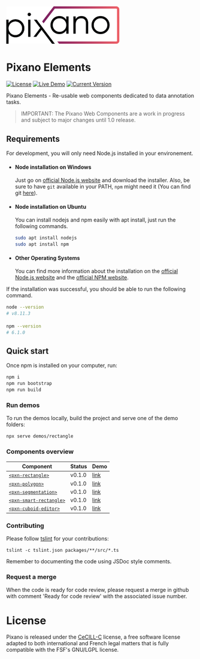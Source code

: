 # <img src="images/pixano_logo.png" alt="Pixano" height="100"/>

Pixano Elements
===============
[![License](https://img.shields.io/badge/license-CeCILL--C-blue.svg)](LICENSE) [![Live Demo](https://img.shields.io/badge/demo-online-green.svg)](http://pixano.cea.fr/smart-annotation/) [![Current Version](https://img.shields.io/badge/version-0.1.0-green.svg)](https://github.com/pixano/pixano-elements)


Pixano Elements - Re-usable web components dedicated to data annotation tasks.

> IMPORTANT: The Pixano Web Components are a work in progress and subject to major changes until 1.0 release.

## Requirements

For development, you will only need Node.js installed in your environement.

- #### Node installation on Windows

  Just go on [official Node.js website](https://nodejs.org/) and download the installer.
Also, be sure to have `git` available in your PATH, `npm` might need it (You can find git [here](https://git-scm.com/)).

- #### Node installation on Ubuntu

  You can install nodejs and npm easily with apt install, just run the following commands.
    ```bash
    sudo apt install nodejs
    sudo apt install npm
    ```

- #### Other Operating Systems
  You can find more information about the installation on the [official Node.js website](https://nodejs.org/) and the [official NPM website](https://npmjs.org/).

If the installation was successful, you should be able to run the following command.

```bash
node --version
# v8.11.3

npm --version
# 6.1.0
```

## Quick start

Once npm is installed on your computer, run:

```bash
npm i
npm run bootstrap
npm run build
```


### Run demos

To run the demos locally, build the project and serve one of the demo folders:

```bash
npx serve demos/rectangle
```

### Components overview

| Component | Status | Demo |
| ----------| -------| -----|
| [`<pxn-rectangle>`](https://github.com/pixano/pixano-elements/blob/master/packages/graphics-2d) | v0.1.0 | [link](http://pixano.cea.fr/bounding-box/) |
| [`<pxn-polygon>`](https://github.com/pixano/pixano-elements/blob/master/packages/graphics-2d) |  v0.1.0 | [link](http://pixano.cea.fr/polygon/) |
| [`<pxn-segmentation>`](https://github.com/pixano/pixano-elements/blob/master/packages/graphics-2d) |  v0.1.0 | [link](http://pixano.cea.fr/pixelwise/) |
| [`<pxn-smart-rectangle>`](https://github.com/pixano/pixano-elements/blob/master/packages/graphics-2d) |  v0.1.0 | [link](http://pixano.cea.fr/smart-annotation/) |
| [`<pxn-cuboid-editor>`](https://github.com/pixano/pixano-elements/blob/master/packages/graphics-3d) |  v0.1.0 | [link](http://pixano.cea.fr/3d-bounding-box/) |

### Contributing

Please follow [tslint](https://palantir.github.io/tslint/) for your contributions:

```
tslint -c tslint.json packages/**/src/*.ts
```

Remember to documenting the code using JSDoc style comments.

### Request a merge

When the code is ready for code review, please request a merge in github with comment 'Ready for code review' with the associated issue number.

# License

Pixano is released under the [CeCILL-C](LICENSE.txt) license, a free software license
 adapted to both international and French legal matters that is fully compatible
 with the FSF's GNU/LGPL license.
